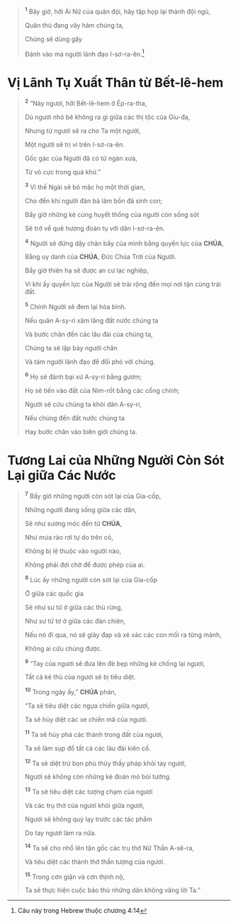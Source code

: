 > <sup><b>1</b></sup> Bây giờ, hỡi Ái Nữ của quân đội, hãy tập họp lại thành đội ngũ,
>
> Quân thù đang vây hãm chúng ta,
>
> Chúng sẽ dùng gậy
>
> Đánh vào má người lãnh đạo I-sơ-ra-ên.[^1-638d849e-b24c-46e2-9e7b-2834904e5e81]

# Vị Lãnh Tụ Xuất Thân từ Bết-lê-hem

> <sup><b>2</b></sup> “Này ngươi, hỡi Bết-lê-hem ở Ép-ra-tha,
>
> Dù ngươi nhỏ bé không ra gì giữa các thị tộc của Giu-đa,
>
> Nhưng từ ngươi sẽ ra cho Ta một người,
>
> Một người sẽ trị vì trên I-sơ-ra-ên.
>
> Gốc gác của Người đã có từ ngàn xưa,
>
> Từ vô cực trong quá khứ.”
>
> <sup><b>3</b></sup> Vì thế Ngài sẽ bỏ mặc họ một thời gian,
>
> Cho đến khi người đàn bà lâm bồn đã sinh con;
>
> Bấy giờ những kẻ cùng huyết thống của người còn sống sót
>
> Sẽ trở về quê hương đoàn tụ với dân I-sơ-ra-ên.
>
> <sup><b>4</b></sup> Người sẽ đứng dậy chăn bầy của mình bằng quyền lực của **CHÚA**,
>
> Bằng uy danh của **CHÚA**, Đức Chúa Trời của Người.
>
> Bấy giờ thiên hạ sẽ được an cư lạc nghiệp,
>
> Vì khi ấy quyền lực của Người sẽ trải rộng đến mọi nơi tận cùng trái đất.
>
> <sup><b>5</b></sup> Chính Người sẽ đem lại hòa bình.
>
> Nếu quân A-sy-ri xâm lăng đất nước chúng ta
>
> Và bước chân đến các lâu đài của chúng ta,
>
> Chúng ta sẽ lập bảy người chăn
>
> Và tám người lãnh đạo để đối phó với chúng.
>
> <sup><b>6</b></sup> Họ sẽ đánh bại xứ A-sy-ri bằng gươm;
>
> Họ sẽ tiến vào đất của Nim-rốt bằng các cổng chính;
>
> Người sẽ cứu chúng ta khỏi dân A-sy-ri,
>
> Nếu chúng đến đất nước chúng ta
>
> Hay bước chân vào biên giới chúng ta.

# Tương Lai của Những Người Còn Sót Lại giữa Các Nước

> <sup><b>7</b></sup> Bấy giờ những người còn sót lại của Gia-cốp,
>
> Những người đang sống giữa các dân,
>
> Sẽ như sương móc đến từ **CHÚA**,
>
> Như mưa rào rơi tự do trên cỏ,
>
> Không bị lệ thuộc vào người nào,
>
> Không phải đợi chờ để được phép của ai.
>
> <sup><b>8</b></sup> Lúc ấy những người còn sót lại của Gia-cốp
>
> Ở giữa các quốc gia
>
> Sẽ như sư tử ở giữa các thú rừng,
>
> Như sư tử tơ ở giữa các đàn chiên,
>
> Nếu nó đi qua, nó sẽ giày đạp và xé xác các con mồi ra từng mảnh,
>
> Không ai cứu chúng được.
>
> <sup><b>9</b></sup> “Tay của ngươi sẽ đưa lên đè bẹp những kẻ chống lại ngươi,
>
> Tất cả kẻ thù của ngươi sẽ bị tiêu diệt.
>
> <sup><b>10</b></sup> Trong ngày ấy,” **CHÚA** phán,
>
> “Ta sẽ tiêu diệt các ngựa chiến giữa ngươi,
>
> Ta sẽ hủy diệt các xe chiến mã của ngươi.
>
> <sup><b>11</b></sup> Ta sẽ hủy phá các thành trong đất của ngươi,
>
> Ta sẽ làm sụp đổ tất cả các lâu đài kiên cố.
>
> <sup><b>12</b></sup> Ta sẽ diệt trừ bọn phù thủy thầy pháp khỏi tay ngươi,
>
> Ngươi sẽ không còn những kẻ đoán mò bói tướng.
>
> <sup><b>13</b></sup> Ta sẽ tiêu diệt các tượng chạm của ngươi
>
> Và các trụ thờ của ngươi khỏi giữa ngươi,
>
> Ngươi sẽ không quỳ lạy trước các tác phẩm
>
> Do tay ngươi làm ra nữa.
>
> <sup><b>14</b></sup> Ta sẽ cho nhổ lên tận gốc các trụ thờ Nữ Thần A-sê-ra,
>
> Và tiêu diệt các thành thờ thần tượng của ngươi.
>
> <sup><b>15</b></sup> Trong cơn giận và cơn thịnh nộ,
>
> Ta sẽ thực hiện cuộc báo thù những dân không vâng lời Ta.”

[^1-638d849e-b24c-46e2-9e7b-2834904e5e81]: Câu này trong Hebrew thuộc chương 4:14
